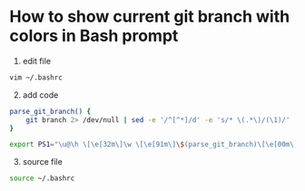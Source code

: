 # How to show current git branch with colors in Bash prompt
1. edit file
```bash
vim ~/.bashrc
```

2. add code
```bash
parse_git_branch() {
    git branch 2> /dev/null | sed -e '/^[^*]/d' -e 's/* \(.*\)/(\1)/'
}

export PS1="\u@\h \[\e[32m\]\w \[\e[91m\]\$(parse_git_branch)\[\e[00m\]$ "
```

3. source file
```bash
source ~/.bashrc
```
